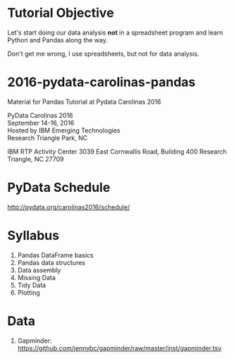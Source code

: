 # Tutorial Objective

Let's start doing our data analysis **not** in a spreadsheet program and learn Python and Pandas along the way.

Don't get me wrong, I use spreadsheets, but not for data analysis.

# 2016-pydata-carolinas-pandas
Material for Pandas Tutorial at Pydata Carolinas 2016

PyData Carolinas 2016  
September 14-16, 2016  
Hosted by IBM Emerging Technologies  
Research Triangle Park, NC

IBM RTP Activity Center
3039 East Cornwallis Road, Building 400
Research Triangle, NC 27709

# PyData Schedule

http://pydata.org/carolinas2016/schedule/


# Syllabus

1. Pandas DataFrame basics
2. Pandas data structures
3. Data assembly
4. Missing Data
5. Tidy Data
6. Plotting

# Data

1. Gapminder: https://github.com/jennybc/gapminder/raw/master/inst/gapminder.tsv
